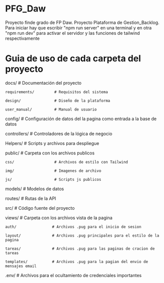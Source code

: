 # PFG_Daw
 Proyecto finde grado de FP Daw. Proyecto Plataforma de Gestion_Backlog.
 Para iniciar hay que escribir "npm run server" en una terminal y en otra "npm run dev" para activar el servidor y las funciones de tailwind respectivamente


# Guia de uso de cada carpeta del proyecto

docs/                     # Documentación del proyecto

    requirements/         # Requisitos del sistema

    design/               # Diseño de la plataforma

    user_manual/          # Manual de usuario

config/                   # Configuración de datos del la pagina como entrada a la base de datos

controllers/              # Controladores de la lógica de negocio

Helpers/                  # Scripts y archivos para despliegue

public/                   # Carpeta con los archivos publicos

    css/                  # Archivos de estilo con Tailwind

    img/                  # Imagenes de archivo

    js/                   # Scripts js publicos

models/                   # Modelos de datos

routes/                   # Rutas de la API

src/                      # Código fuente del proyecto



views/                   # Carpeta con los archivos vista de la pagina

    auth/                # Archivos .pug para el inicio de sesion

    layout/              # Archivos .pug principales para el estilo de la pagina

    tareas/              # Archivos .pug para las paginas de cracion de tareas

    templates/           # Archivos .pug para la pagian del envio de mensajes email

.env/                    # Archivos para el ocultamiento de credenciales importantes

